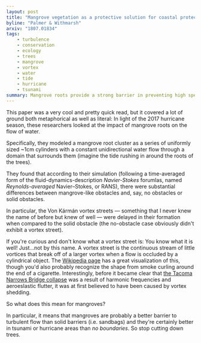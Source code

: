 ```yaml
---
layout: post
title: "Mangrove vegetation as a protective solution for coastal protections"
byline: "Palmer & Withmarsh"
arxiv: "1807.01834"
tags:
    - turbulence
    - conservation
    - ecology
    - trees
    - mangrove
    - vortex
    - water
    - tide
    - hurricane
    - tsunami
summary: Mangrove roots provide a strong barrier in preventing high speed turbulent flow in flood areas.
---
```


This paper was a very cool and pretty quick read, but it covered a lot of ground both metaphorical as well as literal: In light of the 2017 hurricane season, these researchers looked at the impact of mangrove roots on the flow of water.

Specifically, they modeled a mangrove root cluster as a series of uniformly sized ~1cm cylinders with a constant unidirectional water flow through a domain that surrounds them (imagine the tide rushing in around the roots of the trees).

They found that according to their simulation (following a time-averaged form of the fluid-dynamics-description _Navier-Stokes_ forumlas, named _Reynolds-averaged_ Navier–Stokes, or RANS), there were substantial differences between mangrove-like obstacles and, say, no obstacles or solid obstacles.

In particular, the Von Kármán vortex streets — something that I never knew the name of before but knew of well — were delayed in their formation when compared to the solid obstacle (the no-obstacle case obviously didn't exhibit a vortex street).

If you're curious and don't know what a vortex street is: You know what it is well! Just...not by this name. A vortex street is the continuous stream of little vortices that break off of a larger vortex when a flow is occluded by a cylindrical object. The [Wikipedia page](https://en.wikipedia.org/wiki/K%C3%A1rm%C3%A1n_vortex_street) has a great visualization of this, though you'd also probably recognize the shape from smoke curling around the end of a cigarette.  Interestingly, before it became clear that [the Tacoma Narrows Bridge collapse](https://en.wikipedia.org/wiki/Tacoma_Narrows_Bridge_(1940)) was a result of harmonic frequencies and aeroeslastic flutter, it was at first believed to have been caused by vortex shedding.

So what does this mean for mangroves?

In particular, it means that mangroves are probably a better barrier to turbulent flow than solid barriers (i.e. sandbags) and they're certainly better in tsunami or hurricane areas than _no boundaries_. So stop cutting down trees.
